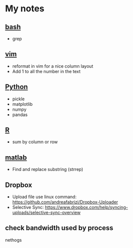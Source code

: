  # My notes

 ## [bash](bash.md)
* grep

## [vim](vim.md)
* reformat in vim for a nice column layout
* Add 1 to all the number in the text

## [Python](Python.md)
* pickle
* matplotlib
* numpy
* pandas

## [R](R.md)
* sum by column or row

## [matlab](matlab.md)
* Find and replace substring (strrep)

## Dropbox
* Upload file use linux command: https://github.com/andreafabrizi/Dropbox-Uploader
* Selective Sync: https://www.dropbox.com/help/syncing-uploads/selective-sync-overview

## check bandwidth used by process
nethogs
